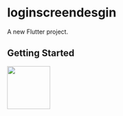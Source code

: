 # loginscreendesgin

A new Flutter project.

## Getting Started
<img align="left" width="100" height="100" src="[http://www.fillmurray.com/100/100](https://user-images.githubusercontent.com/59921382/174047028-d11604f1-0ec3-4406-a812-77068d855496.jpg)">

